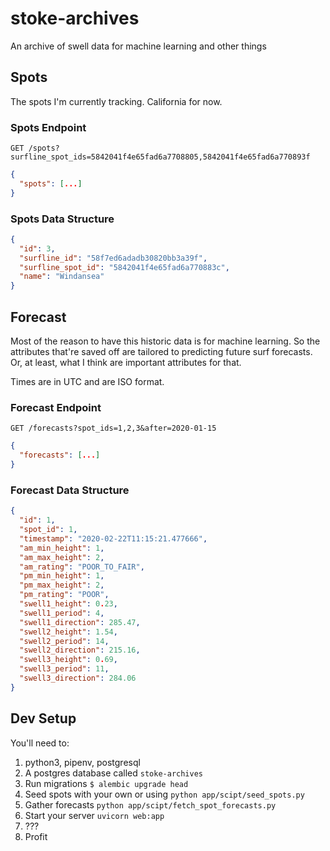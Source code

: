 # stoke-archives

An archive of swell data for machine learning and other things

## Spots

The spots I'm currently tracking. California for now.

### Spots Endpoint

`GET /spots?surfline_spot_ids=5842041f4e65fad6a7708805,5842041f4e65fad6a770893f`

```json
{
  "spots": [...]
}
```

### Spots Data Structure

```json
{
  "id": 3,
  "surfline_id": "58f7ed6adadb30820bb3a39f",
  "surfline_spot_id": "5842041f4e65fad6a770883c",
  "name": "Windansea"
}
```

## Forecast

Most of the reason to have this historic data is for machine learning. So the attributes that're saved off are tailored to predicting future surf forecasts. Or, at least, what I think are important attributes for that.

Times are in UTC and are ISO format.

### Forecast Endpoint

`GET /forecasts?spot_ids=1,2,3&after=2020-01-15`

```json
{
  "forecasts": [...]
}
```

### Forecast Data Structure

```json
{
  "id": 1,
  "spot_id": 1,
  "timestamp": "2020-02-22T11:15:21.477666",
  "am_min_height": 1,
  "am_max_height": 2,
  "am_rating": "POOR_TO_FAIR",
  "pm_min_height": 1,
  "pm_max_height": 2,
  "pm_rating": "POOR",
  "swell1_height": 0.23,
  "swell1_period": 4,
  "swell1_direction": 285.47,
  "swell2_height": 1.54,
  "swell2_period": 14,
  "swell2_direction": 215.16,
  "swell3_height": 0.69,
  "swell3_period": 11,
  "swell3_direction": 284.06
}
```

## Dev Setup

You'll need to:

1. python3, pipenv, postgresql
2. A postgres database called `stoke-archives`
3. Run migrations `$ alembic upgrade head`
4. Seed spots with your own or using `python app/scipt/seed_spots.py`
5. Gather forecasts `python app/scipt/fetch_spot_forecasts.py`
6. Start your server `uvicorn web:app`
7. ???
8. Profit
